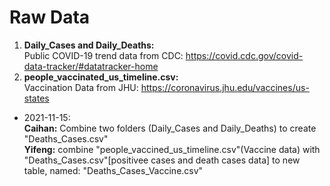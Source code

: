 # Raw Data

1. **Daily_Cases and Daily_Deaths:**  
  Public COVID-19 trend data from CDC: https://covid.cdc.gov/covid-data-tracker/#datatracker-home  
2. **people_vaccinated_us_timeline.csv:**  
  Vaccination Data from JHU: https://coronavirus.jhu.edu/vaccines/us-states

* 2021-11-15:  
**Caihan:** Combine two folders (Daily_Cases and Daily_Deaths) to create "Deaths_Cases.csv"  
**Yifeng:** combine "people_vaccined_us_timeline.csv"(Vaccine data) with "Deaths_Cases.csv"[positivee cases and death cases data] to new table, named: "Deaths_Cases_Vaccine.csv"
